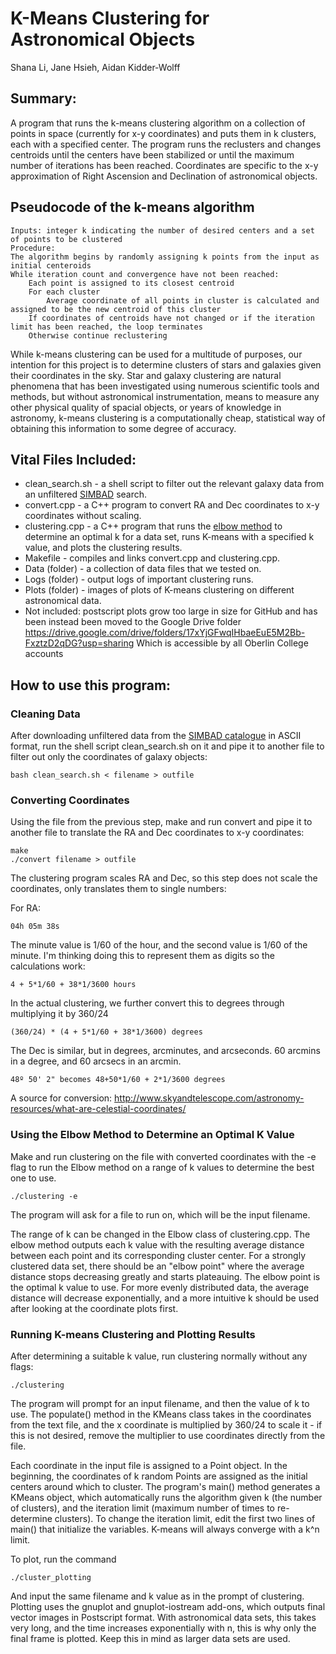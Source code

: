 # K-Means Clustering for Astronomical Objects
Shana Li, Jane Hsieh, Aidan Kidder-Wolff

## Summary:
A program that runs the k-means clustering algorithm on a collection of points in space (currently for x-y coordinates) and puts them in k clusters, each with a specified center. The program runs the reclusters and changes centroids until the centers have been stabilized or until the maximum number of iterations has been reached. Coordinates are specific to the x-y approximation of Right Ascension and Declination of astronomical objects.

## Pseudocode of the k-means algorithm 
```
Inputs: integer k indicating the number of desired centers and a set of points to be clustered
Procedure: 
The algorithm begins by randomly assigning k points from the input as initial centeroids
While iteration count and convergence have not been reached: 
    Each point is assigned to its closest centroid
    For each cluster
        Average coordinate of all points in cluster is calculated and assigned to be the new centroid of this cluster
    If coordinates of centroids have not changed or if the iteration limit has been reached, the loop terminates
    Otherwise continue reclustering 

```

While k-means clustering can be used for a multitude of purposes, our intention for this project is to determine clusters of stars and galaxies given their coordinates in the sky. Star and galaxy clustering are natural phenomena that has been investigated using numerous scientific tools and methods, but without astronomical instrumentation, means to measure any other physical quality of spacial objects, or years of knowledge in astronomy, k-means clustering is a computationally cheap, statistical way of obtaining this information to some degree of accuracy.

## Vital Files Included:
* clean_search.sh - a shell script to filter out the relevant galaxy data from an unfiltered [SIMBAD](http://simbad.u-strasbg.fr/simbad/sim-fid) search. 
* convert.cpp - a C++ program to convert RA and Dec coordinates to x-y coordinates without scaling.
* clustering.cpp - a C++ program that runs the [elbow method](https://en.wikipedia.org/wiki/Elbow_method_(clustering)) to determine an optimal k for a data set, runs K-means with a specified k value, and plots the clustering results.
* Makefile - compiles and links convert.cpp and clustering.cpp. 
* Data (folder) - a collection of data files that we tested on.
* Logs (folder) - output logs of important clustering runs.
* Plots (folder) - images of plots of K-means clustering on different astronomical data.
* Not included: postscript plots grow too large in size for GitHub and has been instead been moved to the Google Drive folder https://drive.google.com/drive/folders/17xYjGFwqIHbaeEuE5M2Bb-FxztzD2qDG?usp=sharing 
Which is accessible by all Oberlin College accounts
## How to use this program:
### Cleaning Data
After downloading unfiltered data from the [SIMBAD catalogue](http://simbad.u-strasbg.fr/simbad/sim-fid) in ASCII format, run the shell script clean_search.sh on it and pipe it to another file to filter out only the coordinates of galaxy objects:
```
bash clean_search.sh < filename > outfile
```

### Converting Coordinates
Using the file from the previous step, make and run convert and pipe it to another file to translate the RA and Dec coordinates to x-y coordinates:
```
make
./convert filename > outfile
```
The clustering program scales RA and Dec, so this step does not scale the coordinates, only translates them to single numbers:

For RA:
```
04h 05m 38s
```
The minute value is 1/60 of the hour, and the second value is 1/60 of the minute. I'm thinking doing this to represent them as digits so the calculations work:
```
4 + 5*1/60 + 38*1/3600 hours
```
In the actual clustering, we further convert this to degrees through multiplying it by 360/24
```
(360/24) * (4 + 5*1/60 + 38*1/3600) degrees
```

The Dec is similar, but in degrees, arcminutes, and arcseconds. 60 arcmins in a degree, and 60 arcsecs in an arcmin.
```
48º 50' 2" becomes 48+50*1/60 + 2*1/3600 degrees 
```
A source for conversion: 
http://www.skyandtelescope.com/astronomy-resources/what-are-celestial-coordinates/

### Using the Elbow Method to Determine an Optimal K Value
Make and run clustering on the file with converted coordinates with the -e flag to run the Elbow method on a range of k values to determine the best one to use. 
```
./clustering -e
```
The program will ask for a file to run on, which will be the input filename.

The range of k can be changed in the Elbow class of clustering.cpp. The elbow method outputs each k value with the resulting average distance between each point and its corresponding cluster center. For a strongly clustered data set, there should be an "elbow point" where the average distance stops decreasing greatly and starts plateauing. The elbow point is the optimal k value to use. For more evenly distributed data, the average distance will decrease exponentially, and a more intuitive k should be used after looking at the coordinate plots first.

### Running K-means Clustering and Plotting Results
After determining a suitable k value, run clustering normally without any flags:
```
./clustering
```
The program will prompt for an input filename, and then the value of k to use. The populate() method in the KMeans class takes in the coordinates from the text file, and the x coordinate is multiplied by 360/24 to scale it - if this is not desired, remove the multiplier to use coordinates directly from the file.

Each coordinate in the input file is assigned to a Point object. In the beginning, the coordinates of k random Points are assigned as the initial centers around which to cluster. The program's main() method generates a KMeans object, which automatically runs the algorithm given k (the number of clusters), and the iteration limit (maximum number of times to re-determine clusters). To change the iteration limit, edit the first two lines of main() that initialize the variables. K-means will always converge with a k^n limit.

To plot, run the command 
``` 
./cluster_plotting
```
And input the same filename and k value as in the prompt of clustering. Plotting uses the gnuplot and gnuplot-iostream add-ons, which outputs final vector images in Postscript format. With astronomical data sets, this takes very long, and the time increases exponentially with n, this is why only the final frame is plotted. Keep this in mind as larger data sets are used. 
